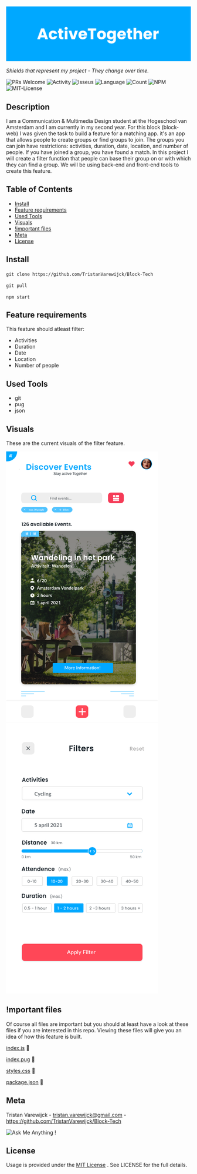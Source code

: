 ![banner](https://github.com/TristanVarewijck/Block-Tech/blob/master/images/Banner%20GitHub%20READ.ME.png)


_Shields that represent my project - They change over time._

![PRs Welcome](https://img.shields.io/badge/PRs-welcome-brightgreen.svg?style=flat-square) ![Activity](https://img.shields.io/github/last-commit/TristanVarewijck/Block-Tech) ![Isseus](https://img.shields.io/github/issues/TristanVarewijck/Block-Tech) ![Language](https://img.shields.io/github/languages/top/TristanVarewijck/Block-Tech) ![Count](https://img.shields.io/github/languages/count/TristanVarewijck/Block-Tech?color=#a55eea) ![NPM](https://img.shields.io/npm/v/npm) ![MIT-License](https://img.shields.io/apm/l/vim-mode)

## Description

I am a Communication & Multimedia Design student at the Hogeschool van Amsterdam and I am currently in my second year.
For this block (block-web) I was given the task to build a feature for a matching app. it's an app that allows people to create groups or find groups to join.
The groups you can join have restrictions: activities, duration, date, location, and number of people. If you have joined a group, you have found a match. In this project I will create a filter function that people can base their group on or with which they can find a group. We will be using back-end and front-end tools to create this feature. 

## Table of Contents

- [Install](#install)
- [Feature requirements](#feature-requirements)
- [Used Tools](#used-tools)
- [Visuals](#visuals)
- [!important files](!important-files)
- [Meta](#meta)
- [License](#license)

## Install

`git clone https://github.com/TristanVarewijck/Block-Tech`

`git pull`

`npm start`

## Feature requirements

This feature should atleast filter:

- Activities
- Duration
- Date
- Location
- Number of people

## Used Tools

- git
- pug
- json

## Visuals

These are the current visuals of the filter feature.

![homescreen ui](https://github.com/TristanVarewijck/Block-Tech/blob/master/images/design-homepage.png)
![filter ui](https://github.com/TristanVarewijck/Block-Tech/blob/master/images/design-filter.png)

## !mportant files

Of course all files are important but you should at least have a look at these files if you are interested in this repo.
Viewing these files will give you an idea of how this feature is built. 
 
[index.js](https://github.com/TristanVarewijck/Block-Tech/blob/master/index.js) :page_facing_up: 

[index.pug](https://github.com/TristanVarewijck/Block-Tech/blob/master/views/index.pug) :page_facing_up:

[styles.css](https://github.com/TristanVarewijck/Block-Tech/blob/master/public/css/style.css) :page_facing_up:

[package.json](https://github.com/TristanVarewijck/Block-Tech/blob/master/package.json) :page_facing_up:

## Meta

Tristan Varewijck - tristan.varewijck@gmail.com - https://github.com/TristanVarewijck/Block-Tech

![Ask Me Anything !](https://img.shields.io/badge/Ask%20me-anything-1abc9c.svg)

## License

Usage is provided under the [MIT License](https://github.com/git/git-scm.com/blob/master/MIT-LICENSE.txt) . See LICENSE for the full details.
